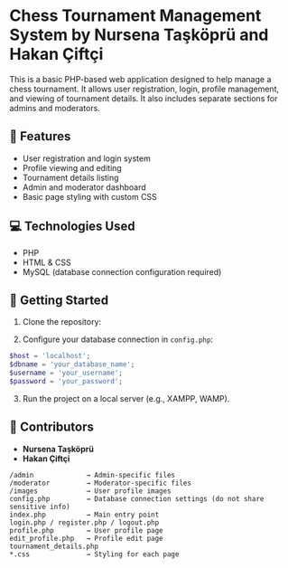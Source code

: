 
# Chess Tournament Management System by Nursena Taşköprü and Hakan Çiftçi

This is a basic PHP-based web application designed to help manage a chess tournament. It allows user registration, login, profile management, and viewing of tournament details. It also includes separate sections for admins and moderators.

## 🔧 Features

- User registration and login system  
- Profile viewing and editing  
- Tournament details listing  
- Admin and moderator dashboard  
- Basic page styling with custom CSS  

## 💻 Technologies Used

- PHP  
- HTML & CSS  
- MySQL (database connection configuration required)  

## 🚀 Getting Started

1. Clone the repository:


2. Configure your database connection in `config.php`:
```php
$host = 'localhost';
$dbname = 'your_database_name';
$username = 'your_username';
$password = 'your_password';
```

3. Run the project on a local server (e.g., XAMPP, WAMP).

## 👥 Contributors

- **Nursena Taşköprü**
- **Hakan Çiftçi** 



```
/admin             → Admin-specific files  
/moderator         → Moderator-specific files  
/images            → User profile images  
config.php         → Database connection settings (do not share sensitive info)  
index.php          → Main entry point  
login.php / register.php / logout.php  
profile.php        → User profile page  
edit_profile.php   → Profile edit page  
tournament_details.php  
*.css              → Styling for each page  
```
